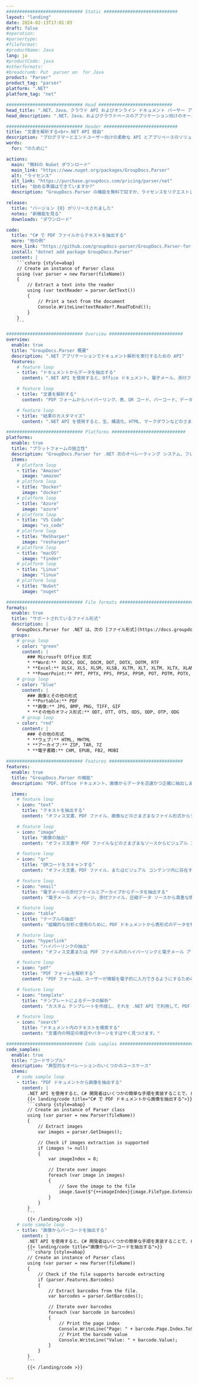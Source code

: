 ```yaml
---
############################# Static ############################
layout: "landing"
date: 2024-02-13T17:01:03
draft: false
#operation: 
#parsertype: 
#fileformat: 
#productName: Java
lang: ja
#productCode: java
#otherformats: 
#breadcrumb: Put  parser on  for Java
product: "Parser"
product_tag: "parser"
platform: ".NET"
platform_tag: "net"

############################# Head ############################
head_title: ".NET、Java、クラウド API およびオンライン ドキュメント パーサー アプリ"
head_description: ".NET、Java、およびクラウドベースのアプリケーション向けのオールインワンの文書解析ソリューションを入手します。シンプルなドラッグ アンド ドロップ機能を使用してオンラインでドキュメント形式からデータを抽出します"

############################# Header ############################
title: "文書を解析する<br>.NET API 経由"
description: "プログラマーとエンドユーザー向けの柔軟な API とアプリベースのソリューションを使用して、あらゆるプラットフォーム上のドキュメントや画像からデータを抽出します。"
words:
  for: "のために"

actions:
  main: "無料の NuGet ダウンロード"
  main_link: "https://www.nuget.org/packages/GroupDocs.Parser"
  alt: "ライセンス"
  alt_link: "https://purchase.groupdocs.com/pricing/parser/net"
  title: "始める準備はできていますか?"
  description: "GroupDocs.Parser の機能を無料で試すか、ライセンスをリクエストしてください"

release:
  title: "バージョン {0} がリリースされました"
  notes: "新機能を見る"
  downloads: "ダウンロード"

code:
  title: "C# で PDF ファイルからテキストを抽出する"
  more: "他の例"
  more_link: "https://github.com/groupdocs-parser/GroupDocs.Parser-for-.NET"
  install: "dotnet add package GroupDocs.Parser"
  content: |
    ```csharp {style=abap}   
    // Create an instance of Parser class
    using (var parser = new Parser(fileName))
    {
        // Extract a text into the reader
        using (var textReader = parser.GetText())
        {
            // Print a text from the document
            Console.WriteLine(textReader?.ReadToEnd());
        }
    }
    ```

############################# Overview ############################
overview:
  enable: true
  title: "GroupDocs.Parser 概要"
  description: ".NET アプリケーションでドキュメント解析を実行するための API"
  features:
    # feature loop
    - title: "ドキュメントからデータを抽出する"
      content: ".NET API を使用すると、Office ドキュメント、電子メール、添付ファイル、アーカイブなどの幅広いファイル形式からテキスト、メタデータ、画像を取得できます。この強力なツールは、データ分析、検索エンジンのインデックス作成、コンテンツ管理システムなどのさまざまなアプリケーションで、これらのファイルに含まれる貴重な情報に効率的にアクセスして処理するのに役立ちます。"

    # feature loop
    - title: "文書を解析する"
      content: "PDF フォームからハイパーリンク、表、QR コード、バーコード、データなどのさまざまな要素を抽出します。また、カスタム テンプレートを使用してドキュメントから必要な情報を解析します。"

    # feature loop
    - title: "結果のカスタマイズ"
      content: ".NET API を使用すると、生、構造化、HTML、マークダウンなどのさまざまな形式でデータを取得できます。さらに、API は、ドキュメントのテキスト内の特定の単語や語句を見つけるための検索機能を提供します。"

############################# Platforms ############################
platforms:
  enable: true
  title: "プラットフォームの独立性"
  description: "GroupDocs.Parser for .NET 次のオペレーティング システム、フレームワーク、パッケージ マネージャーをサポートしています"
  items:
    # platform loop
    - title: "Amazon"
      image: "amazon"
    # platform loop
    - title: "Docker"
      image: "docker"
    # platform loop
    - title: "Azure"
      image: "azure"
    # platform loop
    - title: "VS Code"
      image: "vs_code"
    # platform loop
    - title: "ReSharper"
      image: "resharper"
    # platform loop
    - title: "macOS"
      image: "finder"
    # platform loop
    - title: "Linux"
      image: "linux"
    # platform loop
    - title: "NuGet"
      image: "nuget"

############################# File formats ############################
formats:
  enable: true
  title: "サポートされているファイル形式"
  description: |
    GroupDocs.Parser for .NET は、次の [ファイル形式](https://docs.groupdocs.com/parser/net/supported-document-formats/) での操作をサポートしています。
  groups:
    # group loop
    - color: "green"
      content: |
        ### Microsoft Office 形式
        * **Word:**  DOCX, DOC, DOCM, DOT, DOTX, DOTM, RTF
        * **Excel:** XLSX, XLS, XLSM, XLSB, XLTM, XLT, XLTM, XLTX, XLAM, SXC, SpreadsheetML
        * **PowerPoint:** PPT, PPTX, PPS, PPSX, PPSM, POT, POTM, POTX, PPTM
    # group loop
    - color: "blue"
      content: |
        ### 画像とその他の形式
        * **Portable:** PDF
        * **画像:** JPG, BMP, PNG, TIFF, GIF
        * **その他のオフィス形式:** ODT, OTT, OTS, ODS, ODP, OTP, ODG
      # group loop
    - color: "red"
      content: |
        ### その他の形式
        * **ウェブ:** HTML, MHTML
        * **アーカイブ:** ZIP, TAR, 7Z
        * **電子書籍:** CHM, EPUB, FB2, MOBI

############################# Features ############################
features:
  enable: true
  title: "GroupDocs.Parser の機能"
  description: "PDF、Office ドキュメント、画像からデータを迅速かつ正確に抽出します。"

  items:
    # feature loop
    - icon: "text"
      title: "テキストを抽出する"
      content: "オフィス文書、PDF ファイル、画像などのさまざまなファイル形式からテキスト情報を抽出し、読みやすく分析しやすくします。"

    # feature loop
    - icon: "image"
      title: "画像の抽出"
      content: "オフィス文書や PDF ファイルなどのさまざまなソースからビジュアル コンテンツを取得して、アクセスして使用するのが便利です。"

    # feature loop
    - icon: "qr"
      title: "QRコードをスキャンする"
      content: "オフィス文書、PDF ファイル、またはビジュアル コンテンツ内に存在する QR コードを検出してデコードし、効率的な情報検索を実現します。"

    # feature loop
    - icon: "email"
      title: "電子メールの添付ファイルとアーカイブからデータを抽出する"
      content: "電子メール メッセージ、添付ファイル、圧縮データ ソースから貴重な情報を収集し、効果的に分析して利用します。"

    # feature loop
    - icon: "table"
      title: "テーブルの抽出"
      content: "組織的な分析と使用のために、PDF ドキュメントから表形式のデータを特定して抽出します。"

    # feature loop
    - icon: "hyperlink"
      title: "ハイパーリンクの抽出"
      content: "オフィス文書または PDF ファイル内のハイパーリンクと電子メール アドレスを見つけて抽出し、効率的にアクセスできるようにします。"

    # feature loop
    - icon: "pdf"
      title: "PDF フォームを解析する"
      content: "PDF フォームは、ユーザーが情報を電子的に入力できるようにするための入力可能なフィールドを備えたデジタル ドキュメントです。 .NET API を利用してこれらのフォームからデータを抽出し、効率的に処理できます。"

    # feature loop
    - icon: "template"
      title: "テンプレートによるデータの解析"
      content: "カスタム テンプレートを作成し、それを .NET API で利用して、PDF ファイルからの特定の情報を解析し、データ抽出プロセスを簡素化します。"

    # feature loop
    - icon: "search"
      title: "ドキュメント内のテキストを検索する"
      content: "文書内の特定の単語やパターンをすばやく見つけます。"

############################# Code samples ############################
code_samples:
  enable: true
  title: "コードサンプル"
  description: "典型的なオペレーションのいくつかのユースケース"
  items:
    # code sample loop
    - title: "PDF ドキュメントから画像を抽出する"
      content: |
        .NET API を使用すると、C# 開発者はいくつかの簡単な手順を実装することで、ドキュメントから画像を簡単に抽出できます。
        {{< landing/code title="C# で PDF ドキュメントから画像を抽出する">}}
        ```csharp {style=abap}
        // Create an instance of Parser class
        using (var parser = new Parser(fileName))
        {
            // Extract images
            var images = parser.GetImages();

            // Check if images extraction is supported
            if (images != null)
            {
                var imageIndex = 0;

                // Iterate over images
                foreach (var image in images)
                {
                    // Save the image to the file
                    image.Save($"{++imageIndex}{image.FileType.Extension}");
                }
            }
        }
        ```
        {{< /landing/code >}}
    # code sample loop
    - title: "画像からバーコードを抽出する"
      content: |
        .NET API を使用すると、C# 開発者はいくつかの簡単な手順を実装することで、ドキュメントからバーコードを簡単に抽出できます。
        {{< landing/code title="画像からバーコードを抽出する">}}
        ```csharp {style=abap}   
        // Create an instance of Parser class
        using (var parser = new Parser(fileName))
        {
            // Check if the file supports barcode extracting
            if (parser.Features.Barcodes)
            {
                // Extract barcodes from the file.
                var barcodes = parser.GetBarcodes();

                // Iterate over barcodes
                foreach (var barcode in barcodes)
                {
                    // Print the page index
                    Console.WriteLine("Page: " + barcode.Page.Index.ToString());
                    // Print the barcode value
                    Console.WriteLine("Value: " + barcode.Value);
                }
            }
        }
        ```
        {{< /landing/code >}}

---
```

